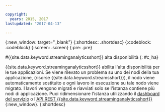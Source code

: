 ```yaml
---

copyright:
  years: 2015, 2017
lastupdated: "2017-04-13"

---
```


<!-- Attribute definitions -->
{:new_window: target="_blank"}
{:shortdesc: .shortdesc}
{:codeblock: .codeblock}
{:screen: .screen}
{:pre: .pre}

#{{site.data.keyword.streaminganalyticsshort}}
alta disponibilità
{: #c_ha}

{{site.data.keyword.streaminganalyticsshort}} abilita
l'alta disponibilità per le tue applicazioni. Se viene rilevato un problema su uno dei nodi della tua applicazione,
(risorse {{site.data.keyword.streamsshort}}), il nodo viene
automaticamente sostituito e ogni lavoro in esecuzione su tale nodo viene migrato. I lavori vengono migrati e riavviati
solo se l'istanza contiene più nodi di applicazione. Puoi ridimensionare l'istanza utilizzando il [dashboard del servizio](/docs/services/StreamingAnalytics/r_service_dashboard.html) o l'[API REST {{site.data.keyword.streaminganalyticsshort}}](https://console.ng.bluemix.net/apidocs/220){:new_window}.
{:shortdesc}
